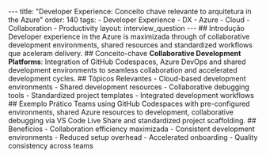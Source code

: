 --- title: "Developer Experience: Conceito chave relevante to arquitetura in the Azure" order: 140 tags: - Developer Experience - DX - Azure - Cloud - Collaboration - Productivity layout: interview_question --- ## Introdução Developer experience in the Azure is maximizada through of collaborative development environments, shared resources and standardized workflows que aceleram delivery. ## Conceito-chave **Collaborative Development Platforms**: Integration of GitHub Codespaces, Azure DevOps and shared development environments to seamless collaboration and accelerated development cycles. ## Tópicos Relevantes - Cloud-based development environments - Shared development resources - Collaborative debugging tools - Standardized project templates - Integrated development workflows ## Exemplo Prático Teams using GitHub Codespaces with pre-configured environments, shared Azure resources to development, collaborative debugging via VS Code Live Share and standardized project scaffolding. ## Benefícios - Collaboration efficiency maximizada - Consistent development environments - Reduced setup overhead - Accelerated onboarding - Quality consistency across teams